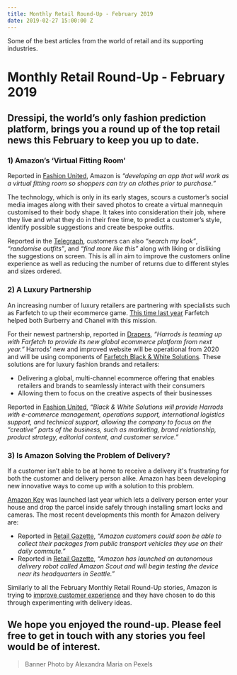 ```yaml
---
title: Monthly Retail Round-Up - February 2019
date: 2019-02-27 15:00:00 Z
---
```


Some of the best articles from the world of retail and its supporting industries.

# Monthly Retail Round-Up - February 2019

## Dressipi, the world’s only fashion prediction platform, brings you a round up of the top retail news this February to keep you up to date.

### 1) Amazon’s ‘Virtual Fitting Room’

Reported in [Fashion United](https://fashionunited.uk/news/retail/amazon-developing-a-virtual-fitting-room-app/2019012941290), Amazon is *“developing an app that will work as a virtual fitting room so shoppers can try on clothes prior to purchase.”*

The technology, which is only in its early stages, scours a customer’s social media images along with their saved photos to create a virtual mannequin customised to their body shape. It takes into consideration their job, where they live and what they do in their free time, to predict a customer’s style, identify possible suggestions and create bespoke outfits. 

Reported in the [Telegraph](https://www.telegraph.co.uk/news/2019/01/26/future-fashion-retail-just-swipe-away-amazon-patent-reveals/), customers can also *“search my look”*, *“randomise outfits”*, and *“find more like this”* along with liking or disliking the suggestions on screen. This is all in aim to improve the customers online experience as well as reducing the number of returns due to different styles and sizes ordered.

### 2) A Luxury Partnership

An increasing number of luxury retailers are partnering with specialists such as Farfetch to up their ecommerce game. [This time last year](https://dressipi.com/blog/monthly-retail-round-up-february-2018/) Farfetch helped both Burberry and Chanel with this mission.

For their newest partnership, reported in [Drapers](https://www.drapersonline.com/7034588.article?utm_source=newsletter&utm_medium=email&utm_campaign=DR_EditorialNewsletters.Reg:%20Send%20-%20Daily%20News&mkt_tok=eyJpIjoiTXpGbFpqZ3pOamMyTkRCaiIsInQiOiJpVkRJN2JxekFDU3lDeEpOT1doYnVCQmw5bmYrNmpcL1ZLOERjcWw5bERldmNkdWg4ZXVHc2lkKzhKRlpxQklkQ0NlekdZT0kxVG5WaDRFXC9SR1p4OUxmK1wvMzlCZm9vVmtSeFBqVEk4ZlRPSFdyK2JBdkJLQ2NDQzZyM1Q2MGRWcCJ9), *“Harrods is teaming up with Farfetch to provide its new global ecommerce platform from next year.”* Harrods’ new and improved website will be operational from 2020 and will be using components of [Farfetch Black & White Solutions](https://aboutfarfetch.com/about/black-white/). These solutions are for luxury fashion brands and retailers: 

* Delivering a global, multi-channel ecommerce offering that enables retailers and brands to seamlessly interact with their consumers
* Allowing them to focus on the creative aspects of their businesses

Reported in [Fashion United](https://fashionunited.uk/news/retail/harrods-partners-up-with-farfetch-on-new-e-commerce-platform/2019022641787), *“Black & White Solutions will provide Harrods with e-commerce management, operations support, international logistics support, and technical support, allowing the company to focus on the “creative” parts of the business, such as marketing, brand relationship, product strategy, editorial content, and customer service.”*

### 3) Is Amazon Solving the Problem of Delivery?

If a customer isn’t able to be at home to receive a delivery it's frustrating for both the customer and delivery person alike. Amazon has been developing new innovative ways to come up with a solution to this problem. 

[Amazon Key](https://www.digitaltrends.com/home/what-is-amazon-key/) was launched last year which lets a delivery person enter your house and drop the parcel inside safely through installing smart locks and cameras. The most recent developments this month for Amazon delivery are:

* Reported in [Retail Gazette](https://www.retailgazette.co.uk/blog/2019/02/amazon-soon-deliver-packages-daily-bus/), *“Amazon customers could soon be able to collect their packages from public transport vehicles they use on their daily commute.”*
* Reported in [Retail Gazette](https://www.retailgazette.co.uk/blog/2019/01/amazon-launches-autonomous-scout-delivery-robot/), *“Amazon has launched an autonomous delivery robot called Amazon Scout and will begin testing the device near its headquarters in Seattle.”*

Similarly to all the February Monthly Retail Round-Up stories, Amazon is trying to [improve customer experience](https://dressipi.com/solutions/customer-experience/) and they have chosen to do this through experimenting with delivery ideas.

## We hope you enjoyed the round-up. Please feel free to get in touch with any stories you feel would be of interest.

> Banner Photo by Alexandra Maria on Pexels
